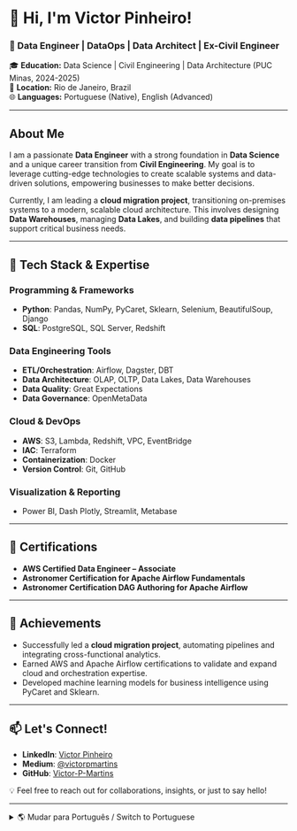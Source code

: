 # 👋 Hi, I'm Victor Pinheiro!

### 🚀 Data Engineer | DataOps | Data Architect | Ex-Civil Engineer  
🎓 **Education:** Data Science | Civil Engineering | Data Architecture (PUC Minas, 2024-2025)  
📍 **Location:** Rio de Janeiro, Brazil  
🌐 **Languages:** Portuguese (Native), English (Advanced)

---

## About Me

I am a passionate **Data Engineer** with a strong foundation in **Data Science** and a unique career transition from **Civil Engineering**. My goal is to leverage cutting-edge technologies to create scalable systems and data-driven solutions, empowering businesses to make better decisions.

Currently, I am leading a **cloud migration project**, transitioning on-premises systems to a modern, scalable cloud architecture. This involves designing **Data Warehouses**, managing **Data Lakes**, and building **data pipelines** that support critical business needs.

---

## 🔧 Tech Stack & Expertise

### Programming & Frameworks
- **Python**: Pandas, NumPy, PyCaret, Sklearn, Selenium, BeautifulSoup, Django
- **SQL**: PostgreSQL, SQL Server, Redshift  

### Data Engineering Tools
- **ETL/Orchestration**: Airflow, Dagster, DBT  
- **Data Architecture**: OLAP, OLTP, Data Lakes, Data Warehouses  
- **Data Quality**: Great Expectations  
- **Data Governance**: OpenMetaData  

### Cloud & DevOps
- **AWS**: S3, Lambda, Redshift, VPC, EventBridge  
- **IAC**: Terraform  
- **Containerization**: Docker  
- **Version Control**: Git, GitHub  

### Visualization & Reporting
- Power BI, Dash Plotly, Streamlit, Metabase  

---

## 🎯 Certifications
- **AWS Certified Data Engineer – Associate**  
- **Astronomer Certification for Apache Airflow Fundamentals**
- **Astronomer Certification DAG Authoring for Apache Airflow**

---

## 🌟 Achievements
- Successfully led a **cloud migration project**, automating pipelines and integrating cross-functional analytics.  
- Earned AWS and Apache Airflow certifications to validate and expand cloud and orchestration expertise.  
- Developed machine learning models for business intelligence using PyCaret and Sklearn.  

---

## 📫 Let's Connect!
- **LinkedIn**: [Victor Pinheiro](https://www.linkedin.com/in/victor-pinheiro-a870b7125/)  
- **Medium**: [@victorpmartins](https://medium.com/@victorpmartins)  
- **GitHub**: [Victor-P-Martins](https://github.com/Victor-P-Martins)  

💡 Feel free to reach out for collaborations, insights, or just to say hello!

---

<details>
<summary>🌎 Mudar para Português / Switch to Portuguese</summary>

# 👋 Olá, sou Victor Pinheiro!

### 🚀 Engenheiro de Dados | DataOps | Arquiteto de Dados | Ex-Engenheiro Civil  
🎓 **Educação:** Ciência de Dados | Engenharia Civil | Arquitetura de Dados (PUC Minas, 2024-2025)  
📍 **Localização:** Rio de Janeiro, Brasil  
🌐 **Idiomas:** Português (Nativo), Inglês (Avançado)

---

## Sobre Mim

Sou um **Engenheiro de Dados** apaixonado, com sólida formação em **Ciência de Dados** e uma transição de carreira única da **Engenharia Civil**. Meu objetivo é utilizar tecnologias de ponta para criar sistemas escaláveis e soluções orientadas por dados, permitindo que empresas tomem decisões mais embasadas.

Atualmente, lidero um **projeto de migração para a nuvem**, modernizando sistemas on-premises para uma arquitetura escalável e moderna. Isso inclui o design de **Data Warehouses**, gestão de **Data Lakes** e construção de **pipelines de dados** que atendem às necessidades críticas de negócios.

---

## 🔧 Stack de Tecnologia & Experiência

### Programação & Frameworks
- **Python**: Pandas, NumPy, PyCaret, Sklearn, Selenium, BeautifulSoup, Django
- **SQL**: PostgreSQL, SQL Server, Redshift  

### Ferramentas de Engenharia de Dados
- **ETL/Orquestração**: Airflow, Dagster, DBT  
- **Arquitetura de Dados**: OLAP, OLTP, Data Lakes, Data Warehouses  
- **Qualidade de Dados**: Great Expectations  
- **Governança de Dados**: OpenMetaData  

### Cloud & DevOps
- **AWS**: S3, Lambda, Redshift, VPC, EventBridge  
- **IAC**: Terraform  
- **Containerização**: Docker  
- **Controle de Versão**: Git, GitHub  

### Visualização & Relatórios
- Power BI, Dash Plotly, Streamlit, Metabase  

---

## 🎯 Certificações
- **AWS Certified Data Engineer – Associate**  
- **Astronomer Certification for Apache Airflow Fundamentals**
- **Astronomer Certification DAG Authoring for Apache Airflow**

---

## 🌟 Conquistas
- Liderança de um **projeto de migração para a nuvem**, automatizando pipelines e integrando análises entre equipes.  
- Certificações em AWS e Apache Airflow para validar e expandir conhecimentos em nuvem e orquestração.  
- Desenvolvimento de modelos de machine learning para inteligência de negócios usando PyCaret e Sklearn.  

---

## 📫 Vamos Conectar!
- **LinkedIn**: [Victor Pinheiro](https://www.linkedin.com/in/victor-pinheiro-a870b7125/)  
- **Medium**: [@victorpmartins](https://medium.com/@victorpmartins)  
- **GitHub**: [Victor-P-Martins](https://github.com/Victor-P-Martins)  

💡 Sinta-se à vontade para entrar em contato para colaborações, insights ou apenas dizer olá!

</details>
